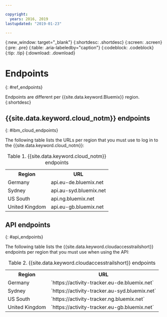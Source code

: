```yaml
---

copyright:
  years: 2016, 2019
lastupdated: "2019-01-23"

---
```


{:new_window: target="_blank"}
{:shortdesc: .shortdesc}
{:screen: .screen}
{:pre: .pre}
{:table: .aria-labeledby="caption"}
{:codeblock: .codeblock}
{:tip: .tip}
{:download: .download}



# Endpoints
{: #ref_endpoints}

Endpoints are different per {{site.data.keyword.Bluemix}} region.
{:shortdesc}

## {{site.data.keyword.cloud_notm}} endpoints
{: #ibm_cloud_endpoints}

The following table lists the URLs per region that you must use to log in to the {{site.data.keyword.cloud_notm}}:
	
<table>
	<caption>Table 1. {{site.data.keyword.cloud_notm}} endpoints</caption>
	<tr>
	  <th>Region</th>
	  <th>URL</th>
	</tr>
	<tr>
	  <td>Germany</td>
	  <td>api.eu-de.bluemix.net</td>
	</tr>
	<tr>
	  <td>Sydney</td>
	  <td>api.au-syd.bluemix.net</td>
	</tr>
	<tr>
	  <td>US South</td>
	  <td>api.ng.bluemix.net</td>
	</tr>
	<tr>
	  <td>United Kingdom</td>
	  <td>api.eu-gb.bluemix.net</td>
	</tr>
</table>


## API endpoints
{: #api_endpoints}

The following table lists the {{site.data.keyword.cloudaccesstrailshort}} endpoints per region that you must use when using the API:
	
<table>
	<caption>Table 2. {{site.data.keyword.cloudaccesstrailshort}} endpoints</caption>
	<tr>
	  <th>Region</th>
	  <th>URL</th>
	</tr>
	<tr>
	  <td>Germany</td>
	  <td>`https://activity-tracker.eu-de.bluemix.net`</td>
	</tr>
	<tr>
	  <td>Sydney</td>
	  <td>`https://activity-tracker.au-syd.bluemix.net`</td>
	</tr>
	<tr>
	  <td>US South</td>
	  <td>`https://activity-tracker.ng.bluemix.net`</td>
	</tr>
	<tr>
	  <td>United Kingdom</td>
	  <td>`https://activity-tracker.eu-gb.bluemix.net`</td>
	</tr>
</table>



